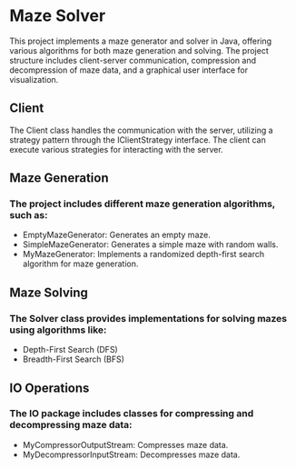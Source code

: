 # Maze Solver

This project implements a maze generator and solver in Java, offering various algorithms for both maze generation and solving. The project structure includes client-server communication, compression and decompression of maze data, and a graphical user interface for visualization.

## Client

The Client class handles the communication with the server, utilizing a strategy pattern through the IClientStrategy interface. The client can execute various strategies for interacting with the server.

## Maze Generation

### The project includes different maze generation algorithms, such as:

- EmptyMazeGenerator: Generates an empty maze.
- SimpleMazeGenerator: Generates a simple maze with random walls.
- MyMazeGenerator: Implements a randomized depth-first search algorithm for maze generation.

## Maze Solving

### The Solver class provides implementations for solving mazes using algorithms like:

- Depth-First Search (DFS)
- Breadth-First Search (BFS)

## IO Operations

### The IO package includes classes for compressing and decompressing maze data:

- MyCompressorOutputStream: Compresses maze data.
- MyDecompressorInputStream: Decompresses maze data.


